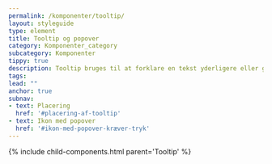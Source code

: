 ```yaml
---
permalink: /komponenter/tooltip/
layout: styleguide
type: element
title: Tooltip og popover
category: Komponenter_category
subcategory: Komponenter
tippy: true
description: Tooltip bruges til at forklare en tekst yderligere eller give mere information, som ikke umiddelbart er nødvendig.
tags:
lead: "" 
anchor: true
subnav:
- text: Placering
  href: '#placering-af-tooltip' 
- text: Ikon med popover
  href: '#ikon-med-popover-kræver-tryk' 
---
```


{% include child-components.html parent='Tooltip' %}

